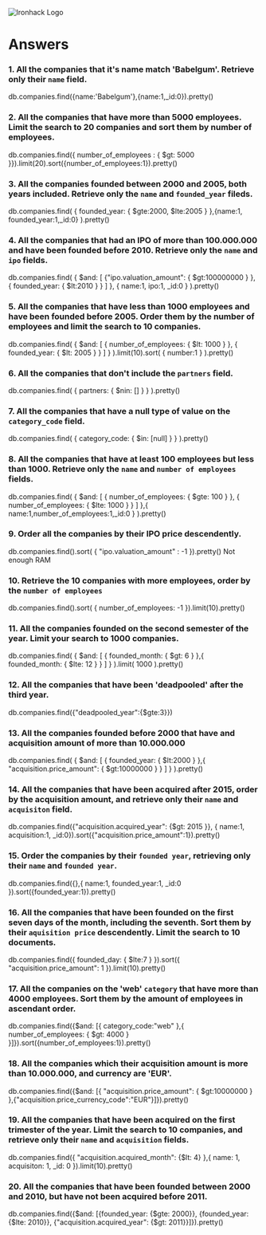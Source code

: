 ![Ironhack Logo](https://i.imgur.com/1QgrNNw.png)

# Answers

### 1. All the companies that it's name match 'Babelgum'. Retrieve only their `name` field.

db.companies.find({name:'Babelgum'},{name:1,\_id:0}).pretty()

### 2. All the companies that have more than 5000 employees. Limit the search to 20 companies and sort them by **number of employees**.

db.companies.find({ number_of_employees : { $gt: 5000 }}).limit(20).sort({number_of_employees:1}).pretty()

### 3. All the companies founded between 2000 and 2005, both years included. Retrieve only the `name` and `founded_year` fileds.

db.companies.find( { founded_year: { $gte:2000, $lte:2005 } },{name:1, founded_year:1,\_id:0} ).pretty()

### 4. All the companies that had an IPO of more than 100.000.000 and have been founded before 2010. Retrieve only the `name` and `ipo` fields.

db.companies.find( { $and: [ {"ipo.valuation_amount": { $gt:100000000 } }, { founded_year: { $lt:2010 } } ] }, { name:1, ipo:1, \_id:0 } ).pretty()

### 5. All the companies that have less than 1000 employees and have been founded before 2005. Order them by the number of employees and limit the search to 10 companies.

db.companies.find( { $and: [ { number_of_employees: { $lt: 1000 } }, { founded_year: { $lt: 2005 } } ] } ).limit(10).sort( { number:1 } ).pretty()

### 6. All the companies that don't include the `partners` field.

db.companies.find( { partners: { $nin: [] } } ).pretty()

### 7. All the companies that have a null type of value on the `category_code` field.

db.companies.find( { category_code: { $in: [null] } } ).pretty()

### 8. All the companies that have at least 100 employees but less than 1000. Retrieve only the `name` and `number of employees` fields.

db.companies.find( { $and: [ { number_of_employees: { $gte: 100 } }, { number_of_employees: { $lte: 1000 } } ] },{ name:1,number_of_employees:1,\_id:0 } ).pretty()

### 9. Order all the companies by their IPO price descendently.

db.companies.find().sort( { "ipo.valuation_amount" : -1 }).pretty()
Not enough RAM

### 10. Retrieve the 10 companies with more employees, order by the `number of employees`

db.companies.find().sort( { number_of_employees: -1 }).limit(10).pretty()

### 11. All the companies founded on the second semester of the year. Limit your search to 1000 companies.

db.companies.find( { $and: [ { founded_month: { $gt: 6 } },{ founded_month: { $lte: 12 } } ] } ).limit( 1000 ).pretty()

### 12. All the companies that have been 'deadpooled' after the third year.

db.companies.find({"deadpooled_year":{$gte:3}})

### 13. All the companies founded before 2000 that have and acquisition amount of more than 10.000.000

db.companies.find( { $and: [ { founded_year: { $lt:2000 } },{ "acquisition.price_amount": { $gt:10000000 } } ] } ).pretty()

### 14. All the companies that have been acquired after 2015, order by the acquisition amount, and retrieve only their `name` and `acquisiton` field.

db.companies.find({"acquisition.acquired_year": {$gt: 2015 }}, { name:1, acquisition:1, \_id:0}).sort({"acquisition.price_amount":1}).pretty()

### 15. Order the companies by their `founded year`, retrieving only their `name` and `founded year`.

db.companies.find({},{ name:1, founded_year:1, \_id:0 }).sort({founded_year:1}).pretty()

### 16. All the companies that have been founded on the first seven days of the month, including the seventh. Sort them by their `aquisition price` descendently. Limit the search to 10 documents.

db.companies.find({ founded_day: { $lte:7 } }).sort({ "acquisition.price_amount": 1 }).limit(10).pretty()

### 17. All the companies on the 'web' `category` that have more than 4000 employees. Sort them by the amount of employees in ascendant order.

db.companies.find({$and: [{ category_code:"web" },{ number_of_employees: { $gt: 4000 } }]}).sort({number_of_employees:1}).pretty()

### 18. All the companies which their acquisition amount is more than 10.000.000, and currency are 'EUR'.

db.companies.find({$and: [{ "acquisition.price_amount": { $gt:10000000 } },{"acquisition.price_currency_code":"EUR"}]}).pretty()

### 19. All the companies that have been acquired on the first trimester of the year. Limit the search to 10 companies, and retrieve only their `name` and `acquisition` fields.

db.companies.find({ "acquisition.acquired_month": {$lt: 4} },{ name: 1, acquisiton: 1, \_id: 0 }).limit(10).pretty()

### 20. All the companies that have been founded between 2000 and 2010, but have not been acquired before 2011.

db.companies.find({$and: [{founded_year: {$gte: 2000}}, {founded_year: {$lte: 2010}}, {"acquisition.acquired_year": {$gt: 2011}}]}).pretty()
